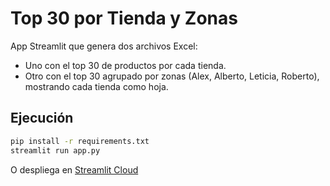 # Top 30 por Tienda y Zonas

App Streamlit que genera dos archivos Excel:
- Uno con el top 30 de productos por cada tienda.
- Otro con el top 30 agrupado por zonas (Alex, Alberto, Leticia, Roberto), mostrando cada tienda como hoja.

## Ejecución

```bash
pip install -r requirements.txt
streamlit run app.py
```

O despliega en [Streamlit Cloud](https://streamlit.io/cloud)
